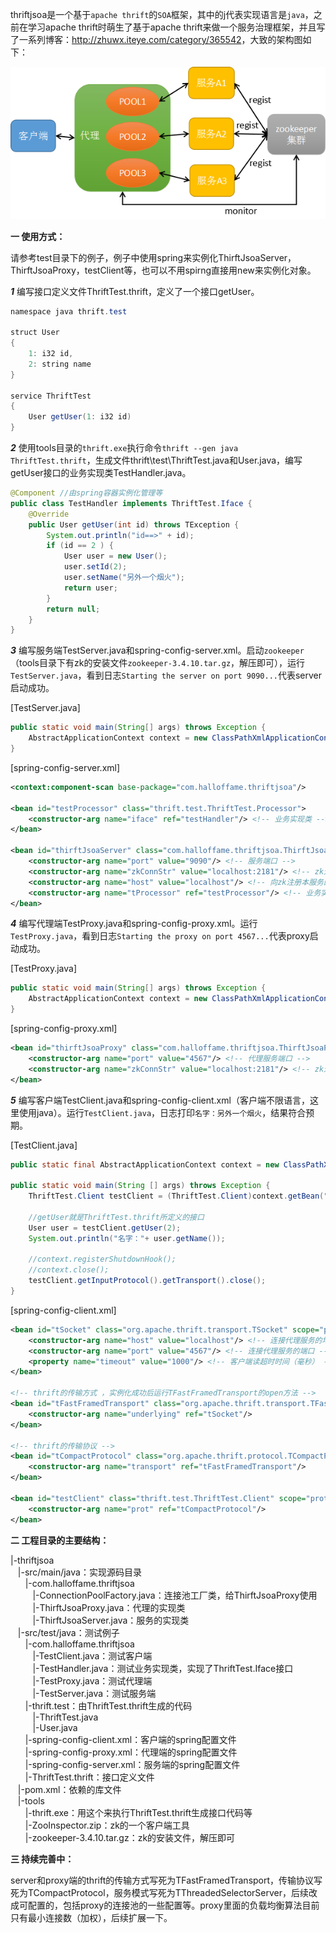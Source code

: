 thriftjsoa是一个基于`apache thrift`的`SOA`框架，其中的j代表实现语言是`java`，之前在学习apache thrift时萌生了基于apache thrift来做一个服务治理框架，并且写了一系列博客：<http://zhuwx.iteye.com/category/365542>，大致的架构图如下：

![image](https://github.com/halloffamezwx/thriftjsoa/raw/master/doc/framework.png)

<b>一 使用方式：</b>

请参考test目录下的例子，例子中使用spring来实例化ThirftJsoaServer，ThirftJsoaProxy，testClient等，也可以不用spirng直接用new来实例化对象。

<b><i>1</i></b> 编写接口定义文件ThriftTest.thrift，定义了一个接口getUser。

```java
namespace java thrift.test

struct User
{
    1: i32 id,
    2: string name
}

service ThriftTest
{
    User getUser(1: i32 id)
}
```

<b><i>2</i></b> 使用tools目录的`thrift.exe`执行命令`thrift --gen java ThriftTest.thrift`，生成文件thrift\test\ThriftTest.java和User.java，编写getUser接口的业务实现类TestHandler.java。

```java
@Component //由spring容器实例化管理等
public class TestHandler implements ThriftTest.Iface {
    @Override
    public User getUser(int id) throws TException {
        System.out.println("id==>" + id); 
        if (id == 2 ) {
            User user = new User();
            user.setId(2);
            user.setName("另外一个烟火");
            return user;
        }
        return null;
    }
}
```

<b><i>3</i></b> 编写服务端TestServer.java和spring-config-server.xml。启动`zookeeper`（tools目录下有zk的安装文件`zookeeper-3.4.10.tar.gz`，解压即可），运行`TestServer.java`，看到日志`Starting the server on port 9090...`代表server启动成功。

[TestServer.java]
```java
public static void main(String[] args) throws Exception {
    AbstractApplicationContext context = new ClassPathXmlApplicationContext("spring-config-server.xml");
}
```

[spring-config-server.xml]
```xml
<context:component-scan base-package="com.halloffame.thriftjsoa"/> 
    
<bean id="testProcessor" class="thrift.test.ThriftTest.Processor">
    <constructor-arg name="iface" ref="testHandler"/> <!-- 业务实现类 -->
</bean>

<bean id="thirftJsoaServer" class="com.halloffame.thriftjsoa.ThirftJsoaServer" init-method="run"> <!-- 实例化成功后运行ThirftJsoaServer的run方法 -->
    <constructor-arg name="port" value="9090"/> <!-- 服务端口 -->
    <constructor-arg name="zkConnStr" value="localhost:2181"/> <!-- zk连接串 -->
    <constructor-arg name="host" value="localhost"/> <!-- 向zk注册本服务的地址 -->
    <constructor-arg name="tProcessor" ref="testProcessor"/> <!-- 业务实现类的processor -->
</bean>
```

<b><i>4</i></b> 编写代理端TestProxy.java和spring-config-proxy.xml。运行`TestProxy.java`，看到日志`Starting the proxy on port 4567...`代表proxy启动成功。

[TestProxy.java]
```java
public static void main(String[] args) throws Exception {
    AbstractApplicationContext context = new ClassPathXmlApplicationContext("spring-config-proxy.xml");
}
```

[spring-config-proxy.xml]
```xml
<bean id="thirftJsoaProxy" class="com.halloffame.thriftjsoa.ThirftJsoaProxy" init-method="run"> <!-- 实例化成功后运行ThirftJsoaProxy的run方法 -->
    <constructor-arg name="port" value="4567"/> <!-- 代理服务端口 -->
    <constructor-arg name="zkConnStr" value="localhost:2181"/> <!-- zk连接串 -->
</bean>
```

<b><i>5</i></b> 编写客户端TestClient.java和spring-config-client.xml（客户端不限语言，这里使用java）。运行`TestClient.java`，日志打印`名字：另外一个烟火`，结果符合预期。

[TestClient.java]
```java
public static final AbstractApplicationContext context = new ClassPathXmlApplicationContext("spring-config-client.xml");
	
public static void main(String [] args) throws Exception {
    ThriftTest.Client testClient = (ThriftTest.Client)context.getBean("testClient");
    
    //getUser就是ThriftTest.thrift所定义的接口
    User user = testClient.getUser(2); 
    System.out.println("名字："+ user.getName());
    
    //context.registerShutdownHook();
    //context.close();
    testClient.getInputProtocol().getTransport().close();
}
```

[spring-config-client.xml]
```xml
<bean id="tSocket" class="org.apache.thrift.transport.TSocket" scope="prototype">
    <constructor-arg name="host" value="localhost"/> <!-- 连接代理服务的地址 -->
    <constructor-arg name="port" value="4567"/> <!-- 连接代理服务的端口 -->
    <property name="timeout" value="1000"/> <!-- 客户端读超时时间（毫秒） -->
</bean>

<!-- thrift的传输方式 ，实例化成功后运行TFastFramedTransport的open方法 -->
<bean id="tFastFramedTransport" class="org.apache.thrift.transport.TFastFramedTransport" init-method="open" destroy-method="close" scope="prototype">
    <constructor-arg name="underlying" ref="tSocket"/> 
</bean>

<!-- thrift的传输协议 -->
<bean id="tCompactProtocol" class="org.apache.thrift.protocol.TCompactProtocol" scope="prototype">
    <constructor-arg name="transport" ref="tFastFramedTransport"/> 
</bean>

<bean id="testClient" class="thrift.test.ThriftTest.Client" scope="prototype">
    <constructor-arg name="prot" ref="tCompactProtocol"/> 
</bean>
```

<b>二 工程目录的主要结构：</b>

|-thriftjsoa</br>
&nbsp;&nbsp;&nbsp;|-src/main/java：实现源码目录</br>
&nbsp;&nbsp;&nbsp;&nbsp;&nbsp;&nbsp;|-com.halloffame.thriftjsoa</br>
&nbsp;&nbsp;&nbsp;&nbsp;&nbsp;&nbsp;&nbsp;&nbsp;&nbsp;|-ConnectionPoolFactory.java：连接池工厂类，给ThirftJsoaProxy使用</br>
&nbsp;&nbsp;&nbsp;&nbsp;&nbsp;&nbsp;&nbsp;&nbsp;&nbsp;|-ThirftJsoaProxy.java：代理的实现类</br>
&nbsp;&nbsp;&nbsp;&nbsp;&nbsp;&nbsp;&nbsp;&nbsp;&nbsp;|-ThirftJsoaServer.java：服务的实现类</br>
&nbsp;&nbsp;&nbsp;|-src/test/java：测试例子</br>
&nbsp;&nbsp;&nbsp;&nbsp;&nbsp;&nbsp;|-com.halloffame.thriftjsoa</br>
&nbsp;&nbsp;&nbsp;&nbsp;&nbsp;&nbsp;&nbsp;&nbsp;&nbsp;|-TestClient.java：测试客户端</br>
&nbsp;&nbsp;&nbsp;&nbsp;&nbsp;&nbsp;&nbsp;&nbsp;&nbsp;|-TestHandler.java：测试业务实现类，实现了ThriftTest.Iface接口</br>
&nbsp;&nbsp;&nbsp;&nbsp;&nbsp;&nbsp;&nbsp;&nbsp;&nbsp;|-TestProxy.java：测试代理端</br>
&nbsp;&nbsp;&nbsp;&nbsp;&nbsp;&nbsp;&nbsp;&nbsp;&nbsp;|-TestServer.java：测试服务端</br>
&nbsp;&nbsp;&nbsp;&nbsp;&nbsp;&nbsp;|-thrift.test：由ThriftTest.thrift生成的代码</br>
&nbsp;&nbsp;&nbsp;&nbsp;&nbsp;&nbsp;&nbsp;&nbsp;&nbsp;|-ThriftTest.java</br>
&nbsp;&nbsp;&nbsp;&nbsp;&nbsp;&nbsp;&nbsp;&nbsp;&nbsp;|-User.java</br>
&nbsp;&nbsp;&nbsp;&nbsp;&nbsp;&nbsp;|-spring-config-client.xml：客户端的spring配置文件</br>
&nbsp;&nbsp;&nbsp;&nbsp;&nbsp;&nbsp;|-spring-config-proxy.xml：代理端的spring配置文件</br>
&nbsp;&nbsp;&nbsp;&nbsp;&nbsp;&nbsp;|-spring-config-server.xml：服务端的spring配置文件</br>
&nbsp;&nbsp;&nbsp;&nbsp;&nbsp;&nbsp;|-ThriftTest.thrift：接口定义文件</br>
&nbsp;&nbsp;&nbsp;|-pom.xml：依赖的库文件</br>
&nbsp;&nbsp;&nbsp;|-tools</br>
&nbsp;&nbsp;&nbsp;&nbsp;&nbsp;&nbsp;|-thrift.exe：用这个来执行ThriftTest.thrift生成接口代码等</br>
&nbsp;&nbsp;&nbsp;&nbsp;&nbsp;&nbsp;|-ZooInspector.zip：zk的一个客户端工具</br>
&nbsp;&nbsp;&nbsp;&nbsp;&nbsp;&nbsp;|-zookeeper-3.4.10.tar.gz：zk的安装文件，解压即可

<b>三 持续完善中：</b>

server和proxy端的thrift的传输方式写死为TFastFramedTransport，传输协议写死为TCompactProtocol，服务模式写死为TThreadedSelectorServer，后续改成可配置的，包括proxy的连接池的一些配置等。proxy里面的负载均衡算法目前只有最小连接数（加权），后续扩展一下。